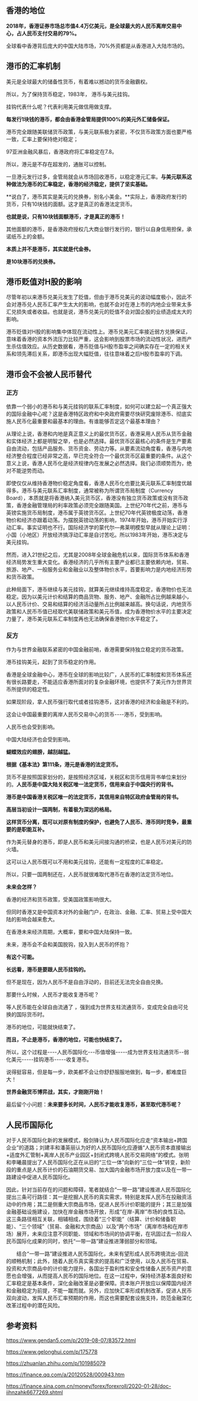 ## 香港的地位

**2018年，香港证券市场总市值4.4万亿美元，是全球最大的人民币离岸交易中心，占人民币支付交易的79%。**

全球看中香港背后庞大的中国大陆市场，70%外资都是从香港进入大陆市场的。

## 港币的汇率机制

美元是全球最大的储备性货币，有着难以撼动的货币金融霸权。

所以，为了保持货币稳定，1983年， 港币与美元挂钩。

挂钩代表什么呢？代表利用美元做信用做支撑。

**每发行1块钱的港币，都会由香港金管局提供100%的美元外汇储备保证。**

港币完全跟随美联储货币政策，与美元联系极为紧密，不仅货币政策方面也要严格一致，汇率上要保持绝对稳定；

97亚洲金融风暴后，香港政府将汇率稳定在7.8。

所以，港元是不存在超发的，通胀可以控制。

一旦港元发行过多，金管局就会从市场回收港币，以稳定港元汇率。**与美元联系这种做法为港币的汇率稳定，香港的经济稳定，提供了坚实基础。**

**说白了，港币其实是美元的兑换券，别名小美金。**实际上，香港政府发行的货币，只有10块钱的面额。这才是真正的香港法定货币。

**也就是说，只有10块钱面额港币，才是真正的港币！**

其他面额的港币，是香港政府授权几大商业银行发行的，银行以自身信用担保，承诺纸币上的金额。

**本质上并不是港币，其实就是代金券。**

**是10块港币的兑换券。**

## 港币贬值对H股的影响

尽管年初以来港币兑美元发生了贬值，但由于港币兑美元的波动幅度极小，因此不会对港币兑人民币汇率产生太大的影响，也就不会对在港上市的内地企业带来太多汇兑损失或者收益。也就是说，港币兑美元的贬值不会对国企股的业绩造成太大的影响。

港币贬值对H股的影响集中体现在流动性上。港币兑美元汇率接近弱方兑换保证，意味着香港的资本外流压力比较严重，这会影响到股票市场的流动性状况，进而产生杀估值效应。从历史数据看，港币贬值与H股市盈率之间确实存在一定的相关关系和领先滞后关系，即港币出现大幅贬值，往往意味着之后H股市盈率的下调。

## 港币会不会被人民币替代

### 正方

依靠一个弱小的港币和与美元挂钩的联系汇率制度，如何可以建立起一个真正强大的国际金融中心呢？这是香港特区政府和中央政府需要尽快研究废除港币、彻底实施人民币化最重要和最基本的理由。有谁能够否定这个最基本理由？

从理论上说，香港和内地是真正意义上的最优货币区，香港采用人民币从货币金融和实体经济上都是明智之举，也是必然选择。最优货币区最核心的条件是生产要素自由流动，包括产品服务、货币资金、劳动力等。从要素流动角度看，香港与内地经济整合程度已经非常之高，早已完全符合一个最优货币区最重要的条件。从这个意义上说，香港人民币化是经济规律内在发展之必然选择。我们必须顺势而为，绝对不能逆势而动。

即使仅仅从维持香港物价稳定角度看，香港人民币化也要比美元联系汇率制度优越得多。港币与美元联系汇率制度，通常被称为所谓货币局制度（Currency Board），本质就是将香港纳入美元货币区，香港没有独立货币政策或没有货币政策，香港金融管理局的利率政策必须完全跟随美国。上世纪70年代之前，港币与英镑实施货币局制度，港币属于英镑货币区。上世纪70年代英镑极度动荡，香港物价和经济亦跟着动荡。为摆脱英镑动荡的影响，1974年开始，港币开始实行浮动汇率。事实证明也不行。国际经济学的蒙代尔—弗莱明模型早就从理论上证明：小国（小地区）开放经济搞浮动汇率是自讨苦吃。所以1983年开始，港币决定与美元挂钩。

然而，进入21世纪之后，尤其是2008年全球金融危机以来，国际货币体系和香港经济局势发生重大变化。香港经济的几乎所有主要产业都已主要依赖内地，贸易、旅游、地产、一般服务业和金融业以及整体物价水平，首要影响力是内地经济形势和货币政策。

此种局面下，港币继续与美元挂钩，就算美元继续维持高度稳定，香港物价也无法稳定。因为以美元计价和结算的商品货物、服务、地产、金融所占比例越来越小，以人民币计价、交易和结算的经济活动量所占比例越来越高。换句话说，内地货币政策和人民币币值已经取代美联储政策和美元币值，成为香港物价水平的主要决定力量了，港币美元联系汇率制度再也无法确保香港物价水平稳定了。

### 反方

作为与世界金融联系紧密的中国金融前哨，香港需要保持独立稳定的货币政策。

港币挂钩美元，起到了货币稳定的作用。

香港是全球金融中心，港币在全球的影响比较广，人民币的汇率制度和货币体系还有很长路要走，不能适应香港所面对的复杂金融环境，也提供不了美元作为世界货币所提供的稳定性。

如果现阶段，拿人民币强行取代或者挂钩港币，这对香港的经济和金融是不利的。

这会让中国最重要的离岸人民币交易中心的货币----港币，受到影响。

人民币也会受到影响。

中国大陆经济也会受到影响。

**蝴蝶效应的翅膀，越刮越猛。**

**根据《基本法》第111条，港元是香港的法定货币。**

货币不是按照国家划分的，是按照经济区域，关税区和货币信用背书单位来划分的。**人民币是中国大陆关税区唯一法定货币，信用来自于中国央行的背书。**

**港币是中国香港关税区唯一的法定货币，其信用来自特区政府金管局的背书。**

**高层当初设计一国两制，有着极为深远的格局。**

**这样货币分离，既可以对原有制度的保护，也避免了人民币、港币同时竞争，最重要的是职能互补。**

作为美元替身的港币，即是人民币和美元间接沟通的桥梁，也是人民币对美元的防火墙。

这可以让人民币既可以不用和美元挂钩，还能有一定程度的汇率稳定。

所以，只要一国两制还在，人民币就很难取代港币在香港的法定货币地位。

**未来会怎样？**

香港的经济和货币政策，受美国政策影响很大。

但同时香港又是中国资本对外的金融门户，在政治、金融、汇率、贸易上受中国大陆的影响会越来愈大。

在香港未来经济周期，大概率，要和中国大陆保持一致。

未来，港币会不会和美国脱钩，投入到人民币的怀抱？

**有这个可能。**

**长远看，港币是要跟人民币挂钩的。**

但不是现在，因为人民币不是自由浮动的，目前还无法完全自由兑换。

那要什么时候，人民币才能收复港币呢？

等人民币能在全球自由流通了 ，强到成为世界支柱流通货币，变成完全自由可兑换的国际货币时。

港币的地位，可能就快结束了。

**而且，不止是港币，香港的地位，可能也快结束了。**

所以，这个过程是----人民币国际化---币值增强-----成为世界支柱流通货币--弱化美元-----挂钩港币-----收复港币。

说得挺容易，但是每一步，欧美都不会让你舒舒服服地做到，每一步，都难度巨大！

**世界金融货币博弈战，其实，才刚刚开始！**

最后留个小问题：**未来要多长时间，人民币才能收复港币，甚至取代港币呢？**

## 人民币国际化

对于人民币国际化新的发展模式，殷剑锋认为人民币国际化应走“资本输出+跨国企业”的道路；刘建丰和潘英丽认为好的人民币国际化应遵循“人民币资本直接输出+适度外汇管制+离岸人民币产业园区+封闭式跨境人民币交易网络”的模式。张明和李曦晨提出了人民币国际化正在从旧的“三位一体”向新的“三位一体”转变，新阶段的重点是人民币计价的石油期货交易、加大国内金融市场开放力度以及在一带一路建设中促进人民币国际化。

因此，针对当前存在的问题和障碍，笔者就结合“一带一路”建设推进人民币国际化提出三条可行路径：其一是挖掘人民币的真实需求，特别是发挥人民币在投融资活动中的作用；其二是侧重大宗商品市场，促进人民币计价职能的提升；其三是加强金融基础设施建设，加快在岸金融市场开放，形成“在岸-离岸”市场的良性互动。这三条路径相互关联，相辅相成，围绕着“三个职能”（结算、计价和储备职能）、“三个领域”（贸易、金融和大宗商品）以及“两个市场”（离岸市场和在岸市场）展开，未来应注意不同职能、领域和市场间的协调平衡，在巩固过去一阶段人民币国际化成果的同时，依托“一带一路”建设推进薄弱部分和领域。

　　结合“一带一路”建设推进人民币国际化，未来有望形成人民币跨境流出-回流的顺畅机制；此外，随着人民币真实需求的提高和广泛使用，以及人民币在贸易、投资和大宗商品中的计价能力提升，各国出于盈利性和安全性储备人民币资产的意愿也会增强，从而提高人民币的国际地位。在这一过程中，保持经济基本面良好和汇率稳定是基本条件，深化金融改革是必要保障。资本账户开放应以保障国内经济和金融稳定为前提，不能一蹴而就。另外，应加快汇率形成机制改革，促进人民币双向波动，发挥人民币汇率预期的作用，而这也需要配套设施支持，防范金融深化改革过程中的潜在风险。

## 参考资料

https://www.gendan5.com/p/2019-08-07/83572.html

https://www.gelonghui.com/p/175778

https://zhuanlan.zhihu.com/p/101985079

https://finance.qq.com/a/20120528/000943.htm

https://finance.sina.com.cn/money/forex/forexroll/2020-01-28/doc-iihnzahk6677269.shtml